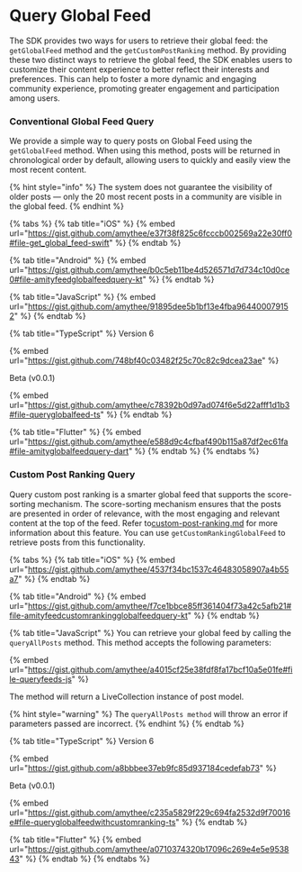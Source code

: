 # Query Global Feed

The SDK provides two ways for users to retrieve their global feed: the `getGlobalFeed` method and the `getCustomPostRanking` method. By providing these two distinct ways to retrieve the global feed, the SDK enables users to customize their content experience to better reflect their interests and preferences. This can help to foster a more dynamic and engaging community experience, promoting greater engagement and participation among users.

### **Conventional Global Feed Query**

We provide a simple way to query posts on Global Feed using the `getGlobalFeed` method. When using this method, posts will be returned in chronological order by default, allowing users to quickly and easily view the most recent content.

{% hint style="info" %}
The system does not guarantee the visibility of older posts — only the 20 most recent posts in a community are visible in the global feed.
{% endhint %}

{% tabs %}
{% tab title="iOS" %}
{% embed url="https://gist.github.com/amythee/e37f38f825c6fcccb002569a22e30ff0#file-get_global_feed-swift" %}
{% endtab %}

{% tab title="Android" %}
{% embed url="https://gist.github.com/amythee/b0c5eb11be4d526571d7d734c10d0ce0#file-amityfeedglobalfeedquery-kt" %}
{% endtab %}

{% tab title="JavaScript" %}
{% embed url="https://gist.github.com/amythee/91895dee5b1bf13e4fba964400079152" %}
{% endtab %}

{% tab title="TypeScript" %}
Version 6

{% embed url="https://gist.github.com/748bf40c03482f25c70c82c9dcea23ae" %}

Beta (v0.0.1)

{% embed url="https://gist.github.com/amythee/c78392b0d97ad074f6e5d22afff1d1b3#file-queryglobalfeed-ts" %}
{% endtab %}

{% tab title="Flutter" %}
{% embed url="https://gist.github.com/amythee/e588d9c4cfbaf490b115a87df2ec61fa#file-amityglobalfeedquery-dart" %}
{% endtab %}
{% endtabs %}

### **Custom Post Ranking Query**

Query custom post ranking is a smarter global feed that supports the score-sorting mechanism. The score-sorting mechanism ensures that the posts are presented in order of relevance, with the most engaging and relevant content at the top of the feed. Refer to[custom-post-ranking.md](custom-post-ranking.md "mention") for more information about this feature. You can use `getCustomRankingGlobalFeed` to retrieve posts from this functionality.

{% tabs %}
{% tab title="iOS" %}
{% embed url="https://gist.github.com/amythee/4537f34bc1537c46483058907a4b55a7" %}
{% endtab %}

{% tab title="Android" %}
{% embed url="https://gist.github.com/amythee/f7ce1bbce85ff361404f73a42c5afb21#file-amityfeedcustomrankingglobalfeedquery-kt" %}
{% endtab %}

{% tab title="JavaScript" %}
You can retrieve your global feed by calling the `queryAllPosts` method. This method accepts the following parameters:

{% embed url="https://gist.github.com/amythee/a4015cf25e38fdf8fa17bcf10a5e01fe#file-queryfeeds-js" %}

The method will return a LiveCollection instance of post model.

{% hint style="warning" %}
The `queryAllPosts method` will throw an error if parameters passed are incorrect.
{% endhint %}
{% endtab %}

{% tab title="TypeScript" %}
Version 6

{% embed url="https://gist.github.com/a8bbbee37eb9fc85d937184cedefab73" %}

Beta (v0.0.1)

{% embed url="https://gist.github.com/amythee/c235a5829f229c694fa2532d9f70016e#file-queryglobalfeedwithcustomranking-ts" %}
{% endtab %}

{% tab title="Flutter" %}
{% embed url="https://gist.github.com/amythee/a0710374320b17096c269e4e5e953843" %}
{% endtab %}
{% endtabs %}
